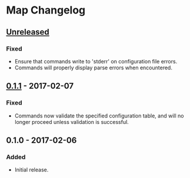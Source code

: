 # Map Changelog

## [Unreleased]
### Fixed
- Ensure that commands write to 'stderr' on configuration file errors.
- Commands will properly display parse errors when encountered.

## [0.1.1] - 2017-02-07
### Fixed
- Commands now validate the specified configuration table, and will no longer
  proceed unless validation is successful.

## 0.1.0 - 2017-02-06
### Added
- Initial release.

[Unreleased]: https://github.com/nvs/map/compare/v0.1.1...HEAD
[0.1.1]: https://github.com/nvs/map/compare/v0.1.0...v0.1.1
